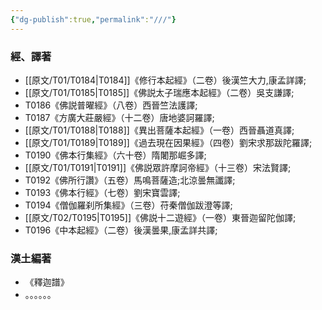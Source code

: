 ```yaml
---
{"dg-publish":true,"permalink":"///"}
---
```


### 經、譯著
* [[原文/T01/T0184\|T0184]]《修行本起經》（二卷）後漢竺大力,康孟詳譯;
* [[原文/T01/T0185\|T0185]]《佛説太子瑞應本起經》（二卷）吳支謙譯;
* T0186《佛説普曜經》（八卷）西晉竺法護譯;
* T0187《方廣大莊嚴經》（十二卷）唐地婆訶羅譯;
* [[原文/T01/T0188\|T0188]]《異出菩薩本起經》（一卷）西晉聶道真譯;
* [[原文/T01/T0189\|T0189]]《過去現在因果經》（四卷）劉宋求那跋陀羅譯;
* T0190《佛本行集經》（六十卷）隋闍那崛多譯;
* [[原文/T01/T0191\|T0191]]《佛説眾許摩訶帝經》（十三卷）宋法賢譯;
* T0192《佛所行讚》（五卷）馬鳴菩薩造;北涼曇無讖譯;
* T0193《佛本行經》（七卷）劉宋寶雲譯;
* T0194《僧伽羅刹所集經》（三卷）苻秦僧伽跋澄等譯;
* [[原文/T02/T0195\|T0195]]《佛説十二遊經》（一卷）東晉迦留陀伽譯;
* T0196《中本起經》（二卷）後漢曇果,康孟詳共譯;
### 漢土編著
* 《釋迦譜》
* 。。。。。。